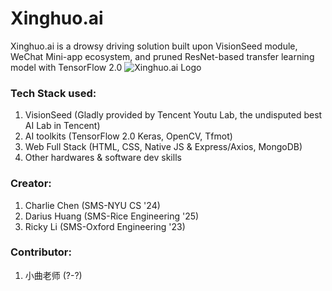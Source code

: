 # Xinghuo.ai
Xinghuo.ai is a drowsy driving solution built upon VisionSeed module, WeChat Mini-app ecosystem, and pruned ResNet-based transfer learning model with TensorFlow 2.0
![Xinghuo.ai Logo](https://octodex.github.com/images/yaktocat.png)
  
### Tech Stack used: 
1. VisionSeed (Gladly provided by Tencent Youtu Lab, the undisputed best AI Lab in Tencent)
2. AI toolkits (TensorFlow 2.0 Keras, OpenCV, Tfmot)
3. Web Full Stack (HTML, CSS, Native JS & Express/Axios, MongoDB)
4. Other hardwares & software dev skills

### Creator: 
1. Charlie Chen (SMS-NYU CS '24)
2. Darius Huang (SMS-Rice Engineering '25)
3. Ricky Li (SMS-Oxford Engineering '23)

### Contributor: 
1. 小曲老师 (?-?)
